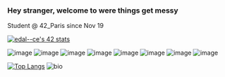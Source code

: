 ### Hey stranger, welcome to were things get messy

Student @ 42_Paris since Nov 19

[![edal--ce's 42 stats](https://badge42.vercel.app/api/v2/cl2go8t6o014509kwqikfi4xu/stats?cursusId=21&coalitionId=12)](https://github.com/JaeSeoKim/badge42)





![image](https://img.shields.io/badge/C-00599C?style=for-the-badge&logo=c&logoColor=white)
![image](https://img.shields.io/badge/C%2B%2B-00599C?style=for-the-badge&logo=c%2B%2B&logoColor=white)
![image](https://img.shields.io/badge/Java-ED8B00?style=for-the-badge&logo=java&logoColor=white)
![image](https://img.shields.io/badge/Git-F05032?style=for-the-badge&logo=git&logoColor=white)
![image](https://img.shields.io/badge/Linux-FCC624?style=for-the-badge&logo=linux&logoColor=black)
![image](https://img.shields.io/badge/Windows-0078D6?style=for-the-badge&logo=windows&logoColor=white)
![image](https://img.shields.io/badge/sublime_text-%23575757.svg?&style=for-the-badge&logo=sublime-text&logoColor=important)
![image](https://img.shields.io/badge/VIM-%2311AB00.svg?&style=for-the-badge&logo=vim&logoColor=white)

[![Top Langs](https://github-readme-stats.vercel.app/api/top-langs/?username=endcerro&layout=compact&theme=dark)](https://github.com/anuraghazra/github-readme-stats) ![bio](https://github-readme-stats.vercel.app/api?username=endcerro&show_icons=true&hide_title=true&include_all_commits=true&theme=dark) 


<!--
**endcerro/endcerro** is a ✨ _special_ ✨ repository because its `README.md` (this file) appears on your GitHub profile.

Here are some ideas to get you started:

- 🔭 I’m currently working on ...
- 🌱 I’m currently learning ...
- 👯 I’m looking to collaborate on ...
- 🤔 I’m looking for help with ...
- 💬 Ask me about ...
- 📫 How to reach me: ...
- 😄 Pronouns: ...
- ⚡ Fun fact: ...
-->
